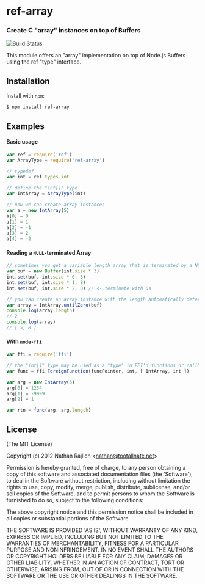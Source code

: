 ref-array
=========
### Create C "array" instances on top of Buffers
[![Build Status](https://secure.travis-ci.org/TooTallNate/ref-array.png)](http://travis-ci.org/TooTallNate/ref-array)


This module offers an "array" implementation on top of Node.js Buffers using
the ref "type" interface.

Installation
------------

Install with `npm`:

``` bash
$ npm install ref-array
```


Examples
--------

#### Basic usage

``` js
var ref = require('ref')
var ArrayType = require('ref-array')

// typedef
var int = ref.types.int

// define the "int[]" type
var IntArray = ArrayType(int)

// now we can create array instances
var a = new IntArray(5)
a[0] = 0
a[1] = 1
a[2] = -1
a[3] = 2
a[4] = -2
```

#### Reading a `NULL`-terminated Array

``` js
// sometimes you get a variable length array that is terminated by a NULL byte.
var buf = new Buffer(int.size * 3)
int.set(buf, int.size * 0, 5)
int.set(buf, int.size * 1, 8)
int.set(buf, int.size * 2, 0) // <- terminate with 0s

// you can create an array instance with the length automatically determined
var array = IntArray.untilZero(buf)
console.log(array.length)
// 2
console.log(array)
// [ 5, 8 ]
```

#### With `node-ffi`

``` js
var ffi = require('ffi')

// the "int[]" type may be used as a "type" in FFI'd functions or callbacks
var func = ffi.ForeignFunction(funcPointer, int, [ IntArray, int ])

var arg = new IntArray(3)
arg[0] = 1234
arg[1] = -9999
arg[2] = 1

var rtn = func(arg, arg.length)
```


License
-------

(The MIT License)

Copyright (c) 2012 Nathan Rajlich &lt;nathan@tootallnate.net&gt;

Permission is hereby granted, free of charge, to any person obtaining
a copy of this software and associated documentation files (the
'Software'), to deal in the Software without restriction, including
without limitation the rights to use, copy, modify, merge, publish,
distribute, sublicense, and/or sell copies of the Software, and to
permit persons to whom the Software is furnished to do so, subject to
the following conditions:

The above copyright notice and this permission notice shall be
included in all copies or substantial portions of the Software.

THE SOFTWARE IS PROVIDED 'AS IS', WITHOUT WARRANTY OF ANY KIND,
EXPRESS OR IMPLIED, INCLUDING BUT NOT LIMITED TO THE WARRANTIES OF
MERCHANTABILITY, FITNESS FOR A PARTICULAR PURPOSE AND NONINFRINGEMENT.
IN NO EVENT SHALL THE AUTHORS OR COPYRIGHT HOLDERS BE LIABLE FOR ANY
CLAIM, DAMAGES OR OTHER LIABILITY, WHETHER IN AN ACTION OF CONTRACT,
TORT OR OTHERWISE, ARISING FROM, OUT OF OR IN CONNECTION WITH THE
SOFTWARE OR THE USE OR OTHER DEALINGS IN THE SOFTWARE.
